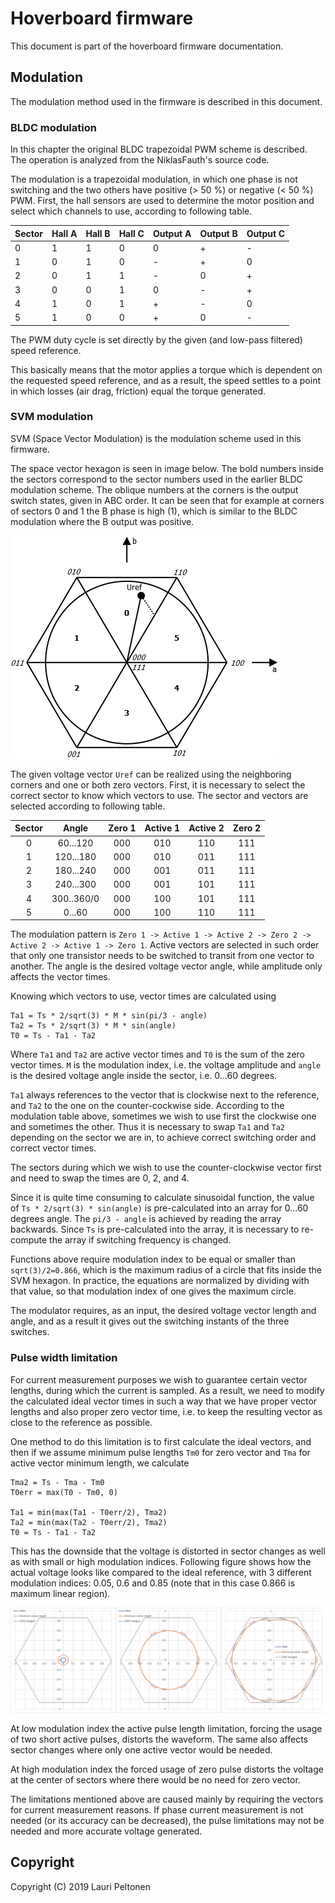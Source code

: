 # Hoverboard firmware
This document is part of the hoverboard firmware documentation.

## Modulation
The modulation method used in the firmware is described in this document.

### BLDC modulation
In this chapter the original BLDC trapezoidal PWM scheme is described. The operation is 
analyzed from the NiklasFauth's source code.

The modulation is a trapezoidal modulation, in which one phase is not switching and 
the two others have positive (> 50 %) or negative (< 50 %) PWM. First, the hall sensors 
are used to determine the motor position and select which channels to use, according 
to following table.

| Sector | Hall A | Hall B | Hall C | Output A | Output B | Output C |
|--------|--------|--------|--------|----------|----------|----------|
| 0      | 1      | 1      | 0      | 0        | +        | -        |
| 1      | 0      | 1      | 0      | -        | +        | 0        |
| 2      | 0      | 1      | 1      | -        | 0        | +        |
| 3      | 0      | 0      | 1      | 0        | -        | +        |
| 4      | 1      | 0      | 1      | +        | -        | 0        |
| 5      | 1      | 0      | 0      | +        | 0        | -        |

The PWM duty cycle is set directly by the given (and low-pass filtered) speed reference.

This basically means that the motor applies a torque which is dependent on 
the requested speed reference, and as a result, the speed settles to a point 
in which losses (air drag, friction) equal the torque generated.

### SVM modulation
SVM (Space Vector Modulation) is the modulation scheme used in this firmware.

The space vector hexagon is seen in image below. The bold numbers inside the sectors 
correspond to the sector numbers used in the earlier BLDC modulation scheme. The oblique numbers 
at the corners is the output switch states, given in ABC order. It can be seen that for example 
at corners of sectors 0 and 1 the B phase is high (1), which is similar to the BLDC modulation where 
the B output was positive.

![SVM hexagon](svm_hexagon.png)

The given voltage vector `Uref` can be realized using the neighboring corners and one or both zero 
vectors. First, it is necessary to select the correct sector to know which vectors to use. The sector 
and vectors are selected according to following table.

| Sector |    Angle   | Zero 1 | Active 1 | Active 2 | Zero 2 |
|:------:|:----------:|:------:|:--------:|:--------:|:------:|
|    0   |  60...120  |   000  |    010   |    110   |   111  |
|    1   |  120...180 |   000  |    010   |    011   |   111  |
|    2   |  180...240 |   000  |    001   |    011   |   111  |
|    3   |  240...300 |   000  |    001   |    101   |   111  |
|    4   | 300..360/0 |   000  |    100   |    101   |   111  |
|    5   |   0...60   |   000  |    100   |    110   |   111  |

The modulation pattern is `Zero 1 -> Active 1 -> Active 2 -> Zero 2 -> Active 2 -> Active 1 -> Zero 1`. 
Active vectors are selected in such order that only one transistor needs to be switched to transit 
from one vector to another. The angle is the desired voltage vector angle, while amplitude only 
affects the vector times.

Knowing which vectors to use, vector times are calculated using
```
Ta1 = Ts * 2/sqrt(3) * M * sin(pi/3 - angle)
Ta2 = Ts * 2/sqrt(3) * M * sin(angle)
T0 = Ts - Ta1 - Ta2
```
Where `Ta1` and `Ta2` are active vector times and `T0` is the sum of the zero vector times. `M` is 
the modulation index, i.e. the voltage amplitude and `angle` is the desired voltage angle inside the 
sector, i.e. 0...60 degrees.

`Ta1` always references to the vector that is clockwise next to the reference, and `Ta2` to the one on 
the counter-cockwise side. According to the modulation table above, sometimes we wish to use first the 
clockwise one and sometimes the other. Thus it is necessary to swap `Ta1` and `Ta2` depending on the 
sector we are in, to achieve correct switching order and correct vector times.

The sectors during which we wish to use the counter-clockwise vector first and need to swap the times are
0, 2, and 4.

Since it is quite time consuming to calculate sinusoidal function, the value of `Ts * 2/sqrt(3) * sin(angle)` is 
pre-calculated into an array for 0...60 degrees angle. The `pi/3 - angle` is achieved by reading the 
array backwards. Since `Ts` is pre-calculated into the array, it is necessary to re-compute the array 
if switching frequency is changed.

Functions above require modulation index to be equal or smaller than `sqrt(3)/2=0.866`, which is the 
maximum radius of a circle that fits inside the SVM hexagon. In practice, the equations are normalized 
by dividing with that value, so that modulation index of one gives the maximum circle.

The modulator requires, as an input, the desired voltage vector length and angle, and as a result it 
gives out the switching instants of the three switches.


### Pulse width limitation
For current measurement purposes we wish to guarantee certain vector lengths, during which the current 
is sampled. As a result, we need to modify the calculated ideal vector times in such a way that we 
have proper vector lengths and also proper zero vector time, i.e. to keep the resulting vector as 
close to the reference as possible.

One method to do this limitation is to first calculate the ideal vectors, and then if we assume minimum 
pulse lengths `Tm0` for zero vector and `Tma` for active vector minimum length, we calculate
```
Tma2 = Ts - Tma - Tm0
T0err = max(T0 - Tm0, 0)

Ta1 = min(max(Ta1 - T0err/2), Tma2)
Ta2 = min(max(Ta2 - T0err/2), Tma2)
T0 = Ts - Ta1 - Ta2
```
This has the downside that the voltage is distorted in sector changes as well as with small or high modulation 
indices. Following figure shows how the actual voltage looks like compared to the ideal reference, with 3 different 
modulation indices: 0.05, 0.6 and 0.85 (note that in this case 0.866 is maximum linear region).

![Pulse limit distortion](./short_pulse_limits.png)

At low modulation index the active pulse length limitation, forcing the usage of two short active pulses, distorts 
the waveform. The same also affects sector changes where only one active vector would be needed.

At high modulation index the forced usage of zero pulse distorts the voltage at the center of sectors where 
there would be no need for zero vector.

The limitations mentioned above are caused mainly by requiring the vectors for current measurement reasons. If phase 
current measurement is not needed (or its accuracy can be decreased), the pulse limitations may not be needed and 
more accurate voltage generated.


## Copyright
Copyright (C) 2019 Lauri Peltonen
